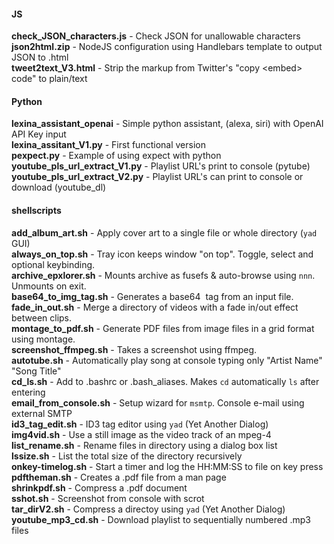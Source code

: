 #### JS
**check_JSON_characters.js** - ﻿Check JSON for unallowable characters\
**json2html.zip** - NodeJS configuration using Handlebars template to output JSON to .html\
**tweet2text_V3.html** - Strip the markup from Twitter's "copy \<embed> code" to plain/text

#### Python
**lexina_assistant_openai** - Simple python assistant, (alexa, siri) with OpenAI API Key input\
**lexina_assitant_V1.py** - First functional version\
**pexpect.py** - Example of using expect with python\
**youtube_pls_url_extract_V1.py** - Playlist URL's print to console (pytube)\
**youtube_pls_url_extract_V2.py** - Playlist URL's can print to console or download (youtube_dl)

#### shellscripts
**add_album_art.sh** - Apply cover art to a single file or whole directory (`yad` GUI)\
**always_on_top.sh** - Tray icon keeps window "on top". Toggle, select and optional keybinding.\
**archive_epxlorer.sh** - Mounts archive as fusefs & auto-browse using `nnn`.  Unmounts on exit.\
**base64_to_img_tag.sh** - Generates a base64 <img> tag from an input file.\
**fade_in_out.sh** - Merge a directory of videos with a fade in/out effect between clips.\
**montage_to_pdf.sh** - Generate PDF files from image files in a grid format using montage.\
**screenshot_ffmpeg.sh** - Takes a screenshot using ffmpeg.\
**autotube.sh** - Automatically play song at console typing only "Artist Name" "Song Title"\
**cd_ls.sh** - Add to .bashrc or .bash_aliases. Makes `cd` automatically `ls` after entering\
**email_from_console.sh** - Setup wizard for `msmtp`. Console e-mail using external SMTP\
**id3_tag_edit.sh** - ID3 tag editor using `yad` (Yet Another Dialog)\
**img4vid.sh** - Use a still image as the video track of an mpeg-4\
**list_rename.sh** - Rename files in directory using a dialog box list\
**lssize.sh** - List the total size of the directory recursively\
**onkey-timelog.sh** - Start a timer and log the HH:MM:SS to file on key press\
**pdftheman.sh** - Creates a .pdf file from a man page\
**shrinkpdf.sh** - Compress a .pdf document\
**sshot.sh** - Screenshot from console with scrot\
**tar_dirV2.sh** - Compress a directoy using `yad` (Yet Another Dialog)\
**youtube_mp3_cd.sh** - Download playlist to sequentially numbered .mp3 files
